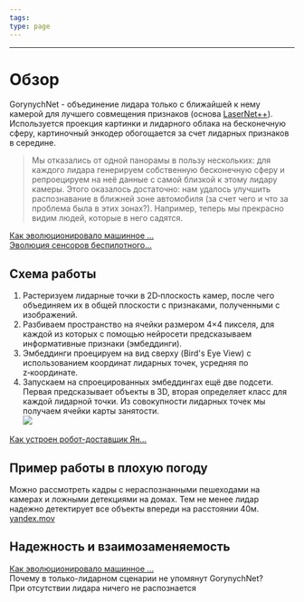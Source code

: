 ```yaml
---
tags: 
type: page
---
```

---



#  Обзор   
GorynychNet - объединение лидара только с ближайшей к нему камерой для лучшего совмещения признаков (основа [LaserNet++](LaserNet++.%20Sensor%20Fusion%20for%20Joint%203D%20Object%20Detection%20and%20Semantic%20Segmentation.md)). Используется проекция картинки и лидарного облака на бесконечную сферу, картиночный энкодер обогощается за счет лидарных признаков в середине.   
> Мы отказались от одной панорамы в пользу нескольких: для каждого лидара генерируем собственную бесконечную сферу и репроецируем на неё данные с самой близкой к этому лидару камеры. Этого оказалось достаточно: нам удалось улучшить распознавание в ближней зоне автомобиля (за счет чего и что за проблема была в этих зонах?). Например, теперь мы прекрасно видим людей, которые в него садятся.   

[Как эволюционировало машинное …](Как%20эволюционировало%20машинное%20зрение%20автономного%20транспорта.md)    
[Эволюция сенсоров беспилотного…](evoliutsiia-sensorov-bespilotnogo-taksi-iandek.md)    
## Схема работы   
1. Растеризуем лидарные точки в 2D‑плоскость камер, после чего объединяем их в общей плоскости с признаками, полученными с изображений.   
2. Разбиваем пространство на ячейки размером 4×4 пикселя, для каждой из которых с помощью нейросети предсказываем информативные признаки (эмбеддинги).   
3. Эмбеддинги проецируем на вид сверху (Bird's Eye View) с использованием координат лидарных точек, усредняя по z‑координате.   
4. Запускаем на спроецированных эмбеддингах ещё две подсети. Первая предсказывает объекты в 3D, вторая определяет класс для каждой лидарной точки. Из совокупности лидарных точек мы получаем ячейки карты занятости.   
![](attachments/6cb8507e613278de379ae20b28f22405.png)    
   
[Как устроен робот-доставщик Ян…](Как%20устроен%20робот-доставщик%20Яндекса.md)    
## Пример работы в плохую погоду   
Можно рассмотреть кадры с нераспознанными пешеходами на камерах и ложными детекциями на домах. Тем не менее лидар надежно детектирует все объекты впереди на расстоянии 40м.   
[yandex.mov](attachments/yandex.mov)    
## Надежность и взаимозаменяемость     
[Как эволюционировало машинное …](Как%20эволюционировало%20машинное%20зрение%20автономного%20транспорта.md)    
Почему в только-лидарном сценарии не упомянут GorynychNet?   
При отсутствии лидара ничего не распознается   
   
